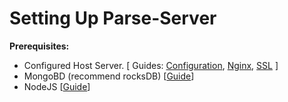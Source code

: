 # Setting Up Parse-Server




__Prerequisites:__

- Configured Host Server. [ Guides: [Configuration](server-setup/inital-configuration.md), [Nginx](server-setup/seting-up-nginx-server.md), [SSL](server-setup/inital-configuration.md) ]
- MongoBD (recommend rocksDB) [[Guide](server-setup/mongodb+rocksdb.md)]
- NodeJS [[Guide](server-setup/nodejs-server.md)]
